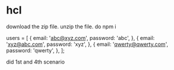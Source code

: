 # hcl

download the zip file.
unzip the file.
do npm i

users = [
    {
      email: 'abc@xyz.com',
      password: 'abc',
    },
    {
      email: 'xyz@abc.com',
      password: 'xyz',
    },
    {
      email: 'qwerty@qwerty.com',
      password: 'qwerty',
    },
];

did 1st and 4th scenario
